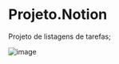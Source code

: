 # Projeto.Notion
Projeto de listagens de tarefas;

 ![image](https://github.com/Eduzeraa-DEV/Projeto.Notion/assets/156840280/5cb916f7-2ccd-4a14-9348-3ad318a01379)


